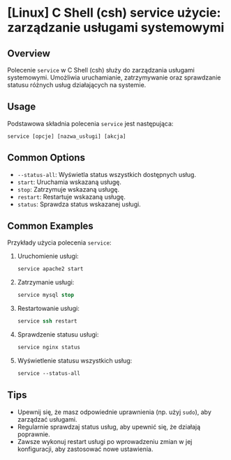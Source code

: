 # [Linux] C Shell (csh) service użycie: zarządzanie usługami systemowymi

## Overview
Polecenie `service` w C Shell (csh) służy do zarządzania usługami systemowymi. Umożliwia uruchamianie, zatrzymywanie oraz sprawdzanie statusu różnych usług działających na systemie.

## Usage
Podstawowa składnia polecenia `service` jest następująca:

```
service [opcje] [nazwa_usługi] [akcja]
```

## Common Options
- `--status-all`: Wyświetla status wszystkich dostępnych usług.
- `start`: Uruchamia wskazaną usługę.
- `stop`: Zatrzymuje wskazaną usługę.
- `restart`: Restartuje wskazaną usługę.
- `status`: Sprawdza status wskazanej usługi.

## Common Examples
Przykłady użycia polecenia `service`:

1. Uruchomienie usługi:
   ```csh
   service apache2 start
   ```

2. Zatrzymanie usługi:
   ```csh
   service mysql stop
   ```

3. Restartowanie usługi:
   ```csh
   service ssh restart
   ```

4. Sprawdzenie statusu usługi:
   ```csh
   service nginx status
   ```

5. Wyświetlenie statusu wszystkich usług:
   ```csh
   service --status-all
   ```

## Tips
- Upewnij się, że masz odpowiednie uprawnienia (np. użyj `sudo`), aby zarządzać usługami.
- Regularnie sprawdzaj status usług, aby upewnić się, że działają poprawnie.
- Zawsze wykonuj restart usługi po wprowadzeniu zmian w jej konfiguracji, aby zastosować nowe ustawienia.